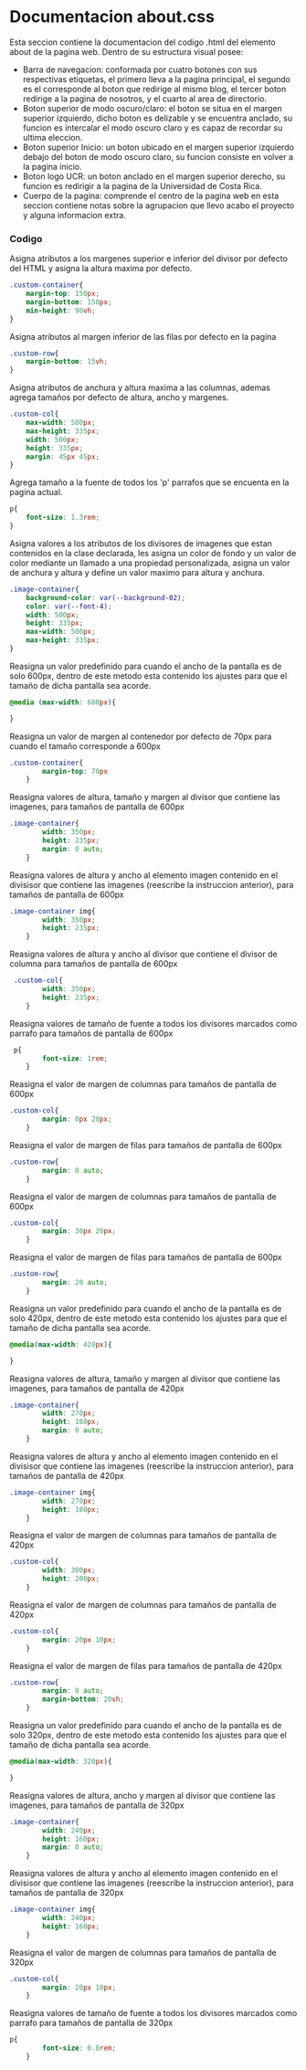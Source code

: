 # Documentacion about.css

 Esta seccion contiene la documentacion del codigo .html del elemento about de la pagina web. Dentro de su estructura visual posee: 
*  Barra de navegacion: conformada por cuatro botones con sus respectivas etiquetas, el primero lleva a la pagina principal, el segundo es el corresponde al boton que redirige al mismo blog, el tercer boton redirige a la pagina de nosotros, y el cuarto al area de directorio.
*  Boton superior de modo oscuro/claro: el boton se situa en el margen superior izquierdo, dicho boton es delizable y se encuentra anclado, su funcion es intercalar el modo oscuro claro y es capaz de recordar su ultima eleccion.
*  Boton superior Inicio: un boton ubicado en el margen superior izquierdo debajo del boton de modo oscuro claro, su funcion consiste en volver a la pagina inicio.
*  Boton logo UCR: un boton anclado en el margen superior derecho, su funcion es redirigir a la pagina de la Universidad de Costa Rica.
*  Cuerpo de la pagina: comprende el centro de la pagina web en esta seccion contiene notas sobre la agrupacion que llevo acabo el proyecto y alguna informacion extra.

### Codigo

Asigna atributos a los margenes superior e inferior del divisor por defecto del HTML y asigna la altura maxima por defecto.
``` css
.custom-container{    
    margin-top: 150px;
    margin-bottom: 150px;
    min-height: 90vh;
}
```

Asigna atributos al margen inferior de las filas por defecto en la pagina
``` css
.custom-row{
    margin-bottom: 15vh;
}
```
Asigna atributos de anchura y altura maxima a las columnas, ademas agrega tamaños por defecto de altura, ancho y margenes. 
``` css
.custom-col{
    max-width: 500px;
    max-height: 335px;
    width: 500px;
    height: 335px;
    margin: 45px 45px;
}
```
Agrega tamaño a la fuente de todos los 'p' parrafos que se encuenta en la pagina actual.
``` css
p{
    font-size: 1.3rem;
}
```
Asigna valores a los atributos de los divisores de imagenes que estan contenidos en la clase declarada, les asigna un color de fondo y un valor de color mediante un llamado a una propiedad personalizada, asigna un valor de anchura y altura y define un valor maximo para altura y anchura.
``` css
.image-container{
    background-color: var(--background-02);
    color: var(--font-4);
    width: 500px;
    height: 335px;
    max-width: 500px;
    max-height: 335px;    
}
```

Reasigna un valor predefinido para cuando el ancho de la pantalla es de solo 600px, dentro de este metodo esta contenido los ajustes para que el tamaño de dicha pantalla sea acorde.
``` css
@media (max-width: 600px){

}
```

Reasigna un valor de margen al contenedor por defecto de 70px para cuando el tamaño corresponde a 600px
``` css
.custom-container{
        margin-top: 70px
    }
```

Reasigna valores de altura, tamaño y margen al divisor que contiene las imagenes, para tamaños de pantalla de 600px
``` css
.image-container{
        width: 350px;
        height: 235px;
        margin: 0 auto;
    }
```
Reasigna valores de altura y ancho al elemento imagen contenido en el divisisor que contiene las imagenes (reescribe la instruccion anterior), para tamaños de pantalla de 600px
``` css
.image-container img{
        width: 350px;
        height: 235px;
    }
```
Reasigna valores de altura y ancho al divisor que contiene el divisor de columna para tamaños de pantalla de 600px
``` css
 .custom-col{
        width: 350px;
        height: 235px;
    }
```

Reasigna valores de tamaño de fuente a todos los divisores marcados como parrafo para tamaños de pantalla de 600px
``` css
 p{
        font-size: 1rem;
    }
```
Reasigna el valor de margen de columnas para tamaños de pantalla de 600px
``` css
.custom-col{
        margin: 0px 20px;
    }
```
Reasigna el valor de margen de filas para tamaños de pantalla de 600px
``` css
.custom-row{
        margin: 0 auto;
    }
```
Reasigna el valor de margen de columnas para tamaños de pantalla de 600px
``` css
.custom-col{
        margin: 30px 20px;
    }
```
Reasigna el valor de margen de filas para tamaños de pantalla de 600px
``` css
.custom-row{
        margin: 20 auto;
    }
```
Reasigna un valor predefinido para cuando el ancho de la pantalla es de solo 420px, dentro de este metodo esta contenido los ajustes para que el tamaño de dicha pantalla sea acorde.
``` css
@media(max-width: 420px){

}
```

Reasigna valores de altura, tamaño y margen al divisor que contiene las imagenes, para tamaños de pantalla de 420px
``` css
.image-container{
        width: 270px;
        height: 180px;
        margin: 0 auto;
    }
```
Reasigna valores de altura y ancho al elemento imagen contenido en el divisisor que contiene las imagenes (reescribe la instruccion anterior), para tamaños de pantalla de 420px
``` css
.image-container img{
        width: 270px;
        height: 180px;
    }
```

Reasigna el valor de margen de columnas para tamaños de pantalla de 420px
``` css
.custom-col{
        width: 300px;
        height: 200px;
    }
```

Reasigna el valor de margen de columnas para tamaños de pantalla de 420px
``` css
.custom-col{
        margin: 20px 10px;
    }
```

Reasigna el valor de margen de filas para tamaños de pantalla de 420px
``` css
.custom-row{
        margin: 0 auto;
        margin-bottom: 20vh;
    }
```

Reasigna un valor predefinido para cuando el ancho de la pantalla es de solo 320px, dentro de este metodo esta contenido los ajustes para que el tamaño de dicha pantalla sea acorde.
``` css
@media(max-width: 320px){

}
```
Reasigna valores de altura, ancho y margen al divisor que contiene las imagenes, para tamaños de pantalla de 320px
``` css
.image-container{
        width: 240px;
        height: 160px;
        margin: 0 auto;
    }
```
Reasigna valores de altura y ancho al elemento imagen contenido en el divisisor que contiene las imagenes (reescribe la instruccion anterior), para tamaños de pantalla de 320px
``` css
.image-container img{
        width: 240px;
        height: 160px;
    }
```
Reasigna el valor de margen de columnas para tamaños de pantalla de 320px
``` css
.custom-col{
        margin: 20px 10px;
    }
```

Reasigna valores de tamaño de fuente a todos los divisores marcados como parrafo para tamaños de pantalla de 320px
``` css
p{
        font-size: 0.8rem;
    }
```